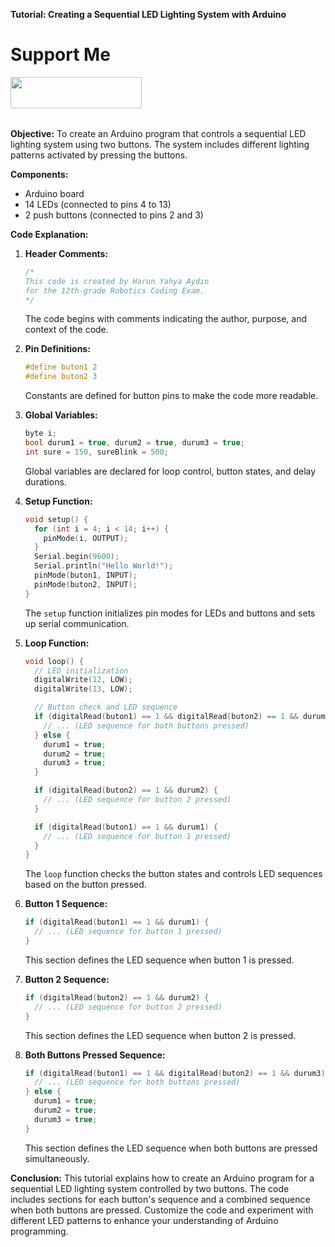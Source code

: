 **Tutorial: Creating a Sequential LED Lighting System with Arduino**

# Support Me
<p><a href="https://www.buymeacoffee.com/mailharunts"> <img align="left" src="https://cdn.buymeacoffee.com/buttons/v2/default-yellow.png" height="50" width="210" alt="" /></a></p><br><br><br><br>

**Objective:**
To create an Arduino program that controls a sequential LED lighting system using two buttons. The system includes different lighting patterns activated by pressing the buttons.

**Components:**
- Arduino board
- 14 LEDs (connected to pins 4 to 13)
- 2 push buttons (connected to pins 2 and 3)

**Code Explanation:**

1. **Header Comments:**
   ```cpp
   /*
   This code is created by Harun Yahya Aydın
   for the 12th-grade Robotics Coding Exam.
   */
   ```

   The code begins with comments indicating the author, purpose, and context of the code.

2. **Pin Definitions:**
   ```cpp
   #define buton1 2
   #define buton2 3
   ```

   Constants are defined for button pins to make the code more readable.

3. **Global Variables:**
   ```cpp
   byte i;
   bool durum1 = true, durum2 = true, durum3 = true;
   int sure = 150, sureBlink = 500;
   ```

   Global variables are declared for loop control, button states, and delay durations.

4. **Setup Function:**
   ```cpp
   void setup() {
     for (int i = 4; i < 14; i++) {
       pinMode(i, OUTPUT);
     }
     Serial.begin(9600);
     Serial.println("Hello World!");
     pinMode(buton1, INPUT);
     pinMode(buton2, INPUT);
   }
   ```

   The `setup` function initializes pin modes for LEDs and buttons and sets up serial communication.

5. **Loop Function:**
   ```cpp
   void loop() {
     // LED initialization
     digitalWrite(12, LOW);
     digitalWrite(13, LOW);

     // Button check and LED sequence
     if (digitalRead(buton1) == 1 && digitalRead(buton2) == 1 && durum3) {
       // ... (LED sequence for both buttons pressed)
     } else {
       durum1 = true;
       durum2 = true;
       durum3 = true;
     }

     if (digitalRead(buton2) == 1 && durum2) {
       // ... (LED sequence for button 2 pressed)
     }

     if (digitalRead(buton1) == 1 && durum1) {
       // ... (LED sequence for button 1 pressed)
     }
   }
   ```

   The `loop` function checks the button states and controls LED sequences based on the button pressed.

6. **Button 1 Sequence:**
   ```cpp
   if (digitalRead(buton1) == 1 && durum1) {
     // ... (LED sequence for button 1 pressed)
   }
   ```

   This section defines the LED sequence when button 1 is pressed.

7. **Button 2 Sequence:**
   ```cpp
   if (digitalRead(buton2) == 1 && durum2) {
     // ... (LED sequence for button 2 pressed)
   }
   ```

   This section defines the LED sequence when button 2 is pressed.

8. **Both Buttons Pressed Sequence:**
   ```cpp
   if (digitalRead(buton1) == 1 && digitalRead(buton2) == 1 && durum3) {
     // ... (LED sequence for both buttons pressed)
   } else {
     durum1 = true;
     durum2 = true;
     durum3 = true;
   }
   ```

   This section defines the LED sequence when both buttons are pressed simultaneously.

**Conclusion:**
This tutorial explains how to create an Arduino program for a sequential LED lighting system controlled by two buttons. The code includes sections for each button's sequence and a combined sequence when both buttons are pressed. Customize the code and experiment with different LED patterns to enhance your understanding of Arduino programming.
